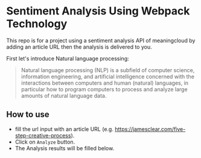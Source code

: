 # Sentiment Analysis Using Webpack Technology

This repo is for a project using a sentiment analysis API of meaningcloud by adding an article URL then the analysis is delivered to you.

First let's introduce Natural language processing:

> Natural language processing (NLP) is a subfield of computer science, information engineering, and artificial intelligence
concerned with the interactions between computers and human (natural) languages, in particular how to program computers to
process and analyze large amounts of natural language data.

## How to use 
- fill the url input with an article URL (e.g. https://jamesclear.com/five-step-creative-process).
- Click on `Analyze` button.
- The Analysis results will be filled below.